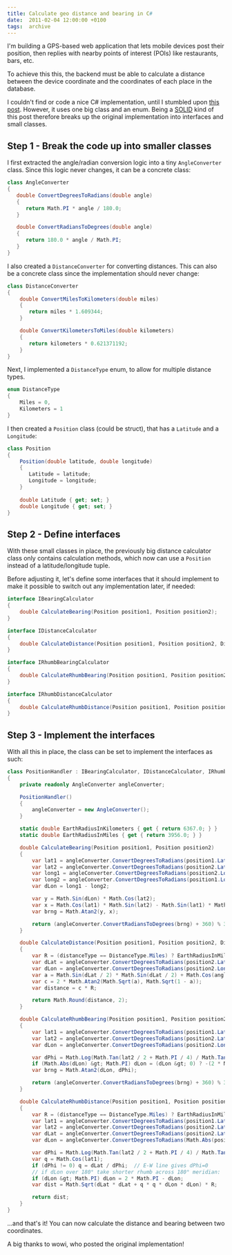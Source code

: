 ```yaml
---
title: Calculate geo distance and bearing in C#
date:  2011-02-04 12:00:00 +0100
tags:  archive
---
```


I'm building a GPS-based web application that lets mobile devices post their position, then replies with nearby points of interest (POIs) like restaurants, bars, etc.

To achieve this this, the backend must be able to calculate a distance between the device coordinate and the coordinates of each place in the database. 

I couldn't find or code a nice C# implementation, until I stumbled upon [this post](http://myxaab.wordpress.com/2010/09/02/calculate-distance-bearing-between-geolocation/). However, it uses one big class and an enum. Being a [SOLID](https://en.wikipedia.org/wiki/SOLID) kind of this post therefore breaks up the original implementation into interfaces and small classes.


## Step 1 - Break the code up into smaller classes

I first extracted the angle/radian conversion logic into a tiny `AngleConverter` class. Since this logic never changes, it can be a concrete class:

```csharp
class AngleConverter
{
   double ConvertDegreesToRadians(double angle)
   {
      return Math.PI * angle / 180.0;
   }	

   double ConvertRadiansToDegrees(double angle)
   {
      return 180.0 * angle / Math.PI;
   }
}
```

I also created a `DistanceConverter` for converting distances. This can also be a concrete class since the implementation should never change:

```csharp
class DistanceConverter
{
    double ConvertMilesToKilometers(double miles)
    {
       return miles * 1.609344;
    }	

    double ConvertKilometersToMiles(double kilometers)
    {
       return kilometers * 0.621371192;
    }
}
```

Next, I implemented a `DistanceType` enum, to allow for multiple distance types.

```csharp
enum DistanceType
{
    Miles = 0,
    Kilometers = 1
}
```

I then created a `Position` class (could be struct), that has a `Latitude` and a `Longitude`:

```csharp
class Position
{
    Position(double latitude, double longitude)
    {
       Latitude = latitude;
       Longitude = longitude;
    }
	 
    double Latitude { get; set; }
    double Longitude { get; set; }
}
```


## Step 2 - Define interfaces

With these small classes in place, the previously big distance calculator class only contains calculation methods, which now can use a `Position` instead of a latitude/longitude tuple.

Before adjusting it, let's define some interfaces that it should implement to make it possible to switch out any implementation later, if needed:

```csharp
interface IBearingCalculator
{
    double CalculateBearing(Position position1, Position position2);
}

interface IDistanceCalculator
{
    double CalculateDistance(Position position1, Position position2, DistanceType distanceType1);
}

interface IRhumbBearingCalculator
{
    double CalculateRhumbBearing(Position position1, Position position2);
}

interface IRhumbDistanceCalculator
{
    double CalculateRhumbDistance(Position position1, Position position2, DistanceType distanceType);
}
```


## Step 3 - Implement the interfaces

With all this in place, the class can be set to implement the interfaces as such:

```csharp
class PositionHandler : IBearingCalculator, IDistanceCalculator, IRhumbBearingCalculator, IRhumbDistanceCalculator
{
    private readonly AngleConverter angleConverter;

    PositionHandler()
    {
        angleConverter = new AngleConverter();
    }

    static double EarthRadiusInKilometers { get { return 6367.0; } }
    static double EarthRadiusInMiles { get { return 3956.0; } }

    double CalculateBearing(Position position1, Position position2)
    {
        var lat1 = angleConverter.ConvertDegreesToRadians(position1.Latitude);
        var lat2 = angleConverter.ConvertDegreesToRadians(position2.Latitude);
        var long1 = angleConverter.ConvertDegreesToRadians(position2.Longitude);
        var long2 = angleConverter.ConvertDegreesToRadians(position1.Longitude);
        var dLon = long1 - long2;

        var y = Math.Sin(dLon) * Math.Cos(lat2);
        var x = Math.Cos(lat1) * Math.Sin(lat2) - Math.Sin(lat1) * Math.Cos(lat2) * Math.Cos(dLon);
        var brng = Math.Atan2(y, x);

        return (angleConverter.ConvertRadiansToDegrees(brng) + 360) % 360;
    }

    double CalculateDistance(Position position1, Position position2, DistanceType distanceType)
    {
        var R = (distanceType == DistanceType.Miles) ? EarthRadiusInMiles : EarthRadiusInKilometers;
        var dLat = angleConverter.ConvertDegreesToRadians(position2.Latitude) - angleConverter.ConvertDegreesToRadians(position1.Latitude);
        var dLon = angleConverter.ConvertDegreesToRadians(position2.Longitude) - angleConverter.ConvertDegreesToRadians(position1.Longitude);
        var a = Math.Sin(dLat / 2) * Math.Sin(dLat / 2) + Math.Cos(angleConverter.ConvertDegreesToRadians(position1.Latitude)) * Math.Cos(angleConverter.ConvertDegreesToRadians(position2.Latitude)) * Math.Sin(dLon / 2) * Math.Sin(dLon / 2);
        var c = 2 * Math.Atan2(Math.Sqrt(a), Math.Sqrt(1 - a));
        var distance = c * R;

        return Math.Round(distance, 2);
    }

    double CalculateRhumbBearing(Position position1, Position position2)
    {
        var lat1 = angleConverter.ConvertDegreesToRadians(position1.Latitude);
        var lat2 = angleConverter.ConvertDegreesToRadians(position2.Latitude);
        var dLon = angleConverter.ConvertDegreesToRadians(position2.Longitude - position1.Longitude);

        var dPhi = Math.Log(Math.Tan(lat2 / 2 + Math.PI / 4) / Math.Tan(lat1 / 2 + Math.PI / 4));
        if (Math.Abs(dLon) &gt; Math.PI) dLon = (dLon &gt; 0) ? -(2 * Math.PI - dLon) : (2 * Math.PI + dLon);
        var brng = Math.Atan2(dLon, dPhi);

        return (angleConverter.ConvertRadiansToDegrees(brng) + 360) % 360;
    }

    double CalculateRhumbDistance(Position position1, Position position2, DistanceType distanceType)
    {
        var R = (distanceType == DistanceType.Miles) ? EarthRadiusInMiles : EarthRadiusInKilometers;
        var lat1 = angleConverter.ConvertDegreesToRadians(position1.Latitude);
        var lat2 = angleConverter.ConvertDegreesToRadians(position2.Latitude);
        var dLat = angleConverter.ConvertDegreesToRadians(position2.Latitude - position1.Latitude);
        var dLon = angleConverter.ConvertDegreesToRadians(Math.Abs(position2.Longitude - position1.Longitude));

        var dPhi = Math.Log(Math.Tan(lat2 / 2 + Math.PI / 4) / Math.Tan(lat1 / 2 + Math.PI / 4));
        var q = Math.Cos(lat1);
        if (dPhi != 0) q = dLat / dPhi;  // E-W line gives dPhi=0
        // if dLon over 180° take shorter rhumb across 180° meridian:
        if (dLon &gt; Math.PI) dLon = 2 * Math.PI - dLon;
        var dist = Math.Sqrt(dLat * dLat + q * q * dLon * dLon) * R;

        return dist;
    }
}
```

...and that's it! You can now calculate the distance and bearing between two coordinates.

A big thanks to wowi, who posted the original implementation!